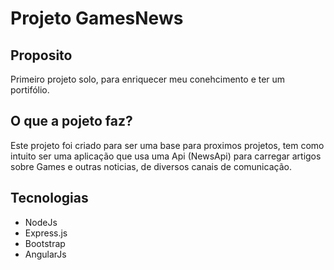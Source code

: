 <h1>Projeto GamesNews</h1>

<h2>Proposito</h2>
Primeiro projeto solo, para enriquecer meu conehcimento e ter um portifólio.

<h2>O que a pojeto faz?</h2>
Este projeto foi criado para ser uma base para proximos projetos, tem como intuito ser uma aplicação que usa uma Api (NewsApi) para carregar artigos sobre Games e outras noticias, de diversos canais de comunicação.

<h2>Tecnologias</h2>
<ul>
  <li>NodeJs</li>
  <li>Express.js</li>
  <li>Bootstrap</li>
  <li>AngularJs</li>
</ul>
